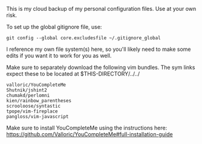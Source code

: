 This is my cloud backup of my personal configuration files. Use at your own risk.

To set up the global gitignore file, use:

    git config --global core.excludesfile ~/.gitignore_global

I reference my own file system(s) here, so you'll likely need to make some edits if you want it to work for you as well.

Make sure to separately download the following vim bundles. The sym links expect these to be located at $THIS-DIRECTORY/../../

    valloric/YouCompleteMe
    Shutnik/jshint2
    chumakd/perlomni
	kien/rainbow_parentheses
    scrooloose/syntastic
    tpope/vim-fireplace
    pangloss/vim-javascript

Make sure to install YouCompleteMe using the instructions here: https://github.com/Valloric/YouCompleteMe#full-installation-guide
